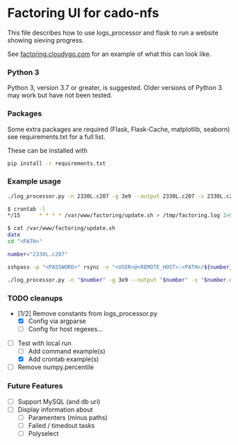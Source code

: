 Factoring UI for cado-nfs
=========================

This file describes how to use logs_processor and flask to run a website showing
sieving progress.

See [factoring.cloudygo.com](http://factoring.cloudygo.com) for an example of
what this can look like.

### Python 3

Python 3, version 3.7 or greater, is suggested. Older versions of Python 3 may
work but have not been tested.

### Packages

Some extra packages are required (Flask, Flask-Cache, matplotlib, seaborn) see
requirements.txt for a full list.

These can be installed with

```bash
pip install -r requirements.txt
```

### Example usage

```bash
./log_processor.py -n 2330L.c207 -g 3e9 --output 2330L.c207 -s 2330L.c207.db --l 2330L.c207.log
```

```bash
$ crontab -l
*/15      * * * * /var/www/factoring/update.sh > /tmp/factoring.log 2>&1

$ cat /var/www/factoring/update.sh
date
cd "<PATH>"

number="2330L.c207"

sshpass -p "<PASSWORD>" rsync -v "<USER>@<REMOTE_HOST>:<PATH>/${number}.{db,log}" .

./log_processor.py -n "$number" -g 3e9 --output "$number" -s "$number.db" --l "$number.log"
```


### TODO cleanups

* [1/2] Remove constants from logs_processor.py
  * [x] Config via argparse
  * [ ] Config for host regexes...
* [ ] Test with local run
  * [ ] Add command example(s)
  * [x] Add crontab example(s)
* [ ] Remove numpy.percentile

### Future Features

* [ ] Support MySQL (and db uri)
* [ ] Display information about
  * [ ] Paramenters (minus paths)
  * [ ] Failed / timedout tasks
  * [ ] Polyselect
